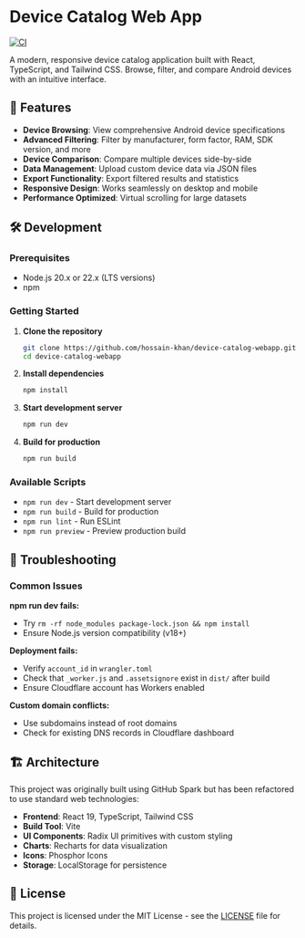 # Device Catalog Web App

[![CI](https://github.com/hossain-khan/device-catalog-webapp/workflows/CI/badge.svg)](https://github.com/hossain-khan/device-catalog-webapp/actions)

A modern, responsive device catalog application built with React, TypeScript, and Tailwind CSS. Browse, filter, and compare Android devices with an intuitive interface.

## 🚀 Features

- **Device Browsing**: View comprehensive Android device specifications
- **Advanced Filtering**: Filter by manufacturer, form factor, RAM, SDK version, and more
- **Device Comparison**: Compare multiple devices side-by-side
- **Data Management**: Upload custom device data via JSON files
- **Export Functionality**: Export filtered results and statistics
- **Responsive Design**: Works seamlessly on desktop and mobile
- **Performance Optimized**: Virtual scrolling for large datasets

## 🛠️ Development

### Prerequisites
- Node.js 20.x or 22.x (LTS versions)
- npm

### Getting Started

1. **Clone the repository**
   ```bash
   git clone https://github.com/hossain-khan/device-catalog-webapp.git
   cd device-catalog-webapp
   ```

2. **Install dependencies**
   ```bash
   npm install
   ```

3. **Start development server**
   ```bash
   npm run dev
   ```

4. **Build for production**
   ```bash
   npm run build
   ```

### Available Scripts

- `npm run dev` - Start development server
- `npm run build` - Build for production
- `npm run lint` - Run ESLint
- `npm run preview` - Preview production build

## 🐛 Troubleshooting

### Common Issues

**npm run dev fails:**
- Try `rm -rf node_modules package-lock.json && npm install`
- Ensure Node.js version compatibility (v18+)

**Deployment fails:**
- Verify `account_id` in `wrangler.toml`
- Check that `_worker.js` and `.assetsignore` exist in `dist/` after build
- Ensure Cloudflare account has Workers enabled

**Custom domain conflicts:**
- Use subdomains instead of root domains
- Check for existing DNS records in Cloudflare dashboard

## 🏗️ Architecture

This project was originally built using GitHub Spark but has been refactored to use standard web technologies:

- **Frontend**: React 19, TypeScript, Tailwind CSS
- **Build Tool**: Vite
- **UI Components**: Radix UI primitives with custom styling
- **Charts**: Recharts for data visualization
- **Icons**: Phosphor Icons
- **Storage**: LocalStorage for persistence

## 📄 License

This project is licensed under the MIT License - see the [LICENSE](LICENSE) file for details.
